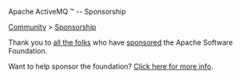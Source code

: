 Apache ActiveMQ ™ -- Sponsorship 

[Community](community.html) > [Sponsorship](sponsorship.html)


Thank you to [all the folks](http://www.apache.org/foundation/thanks.html) who have [sponsored](http://www.apache.org/foundation/sponsorship.html) the Apache Software Foundation.

Want to help sponsor the foundation? [Click here for more info](http://www.apache.org/foundation/sponsorship.html).

